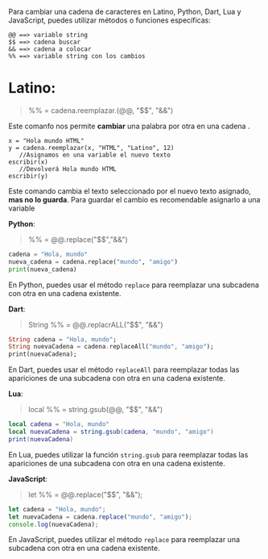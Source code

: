Para cambiar una cadena de caracteres en Latino, Python, Dart, Lua y JavaScript, puedes utilizar métodos o funciones específicas:

```
@@ ==> variable string
$$ ==> cadena buscar
&& ==> cadena a colocar
%% ==> variable string con los cambios
```





# **Latino**: 
> %% = cadena.reemplazar.(@@, "$$", "&&") 

Este comanfo nos permite **cambiar** una palabra por otra en una cadena
.
```latino
x = "Hola mundo HTML"
y = cadena.reemplazar(x, "HTML", "Latino", 12)     
   //Asignamos en una variable el nuevo texto
escribir(x)                                        
   //Devolverá Hola mundo HTML
escribir(y)
```
Este comando cambia el texto seleccionado por el nuevo texto asignado, **mas no lo guarda**.
Para guardar el cambio es recomendable asignarlo a una variable

**Python**: 
> %% = @@.replace("$$","&&")
```python
cadena = "Hola, mundo"
nueva_cadena = cadena.replace("mundo", "amigo")
print(nueva_cadena)
```
En Python, puedes usar el método `replace` para reemplazar una subcadena con otra en una cadena existente.

**Dart**: 
> String %% = @@.replacrALL("$$", "&&") 
```dart
String cadena = "Hola, mundo";
String nuevaCadena = cadena.replaceAll("mundo", "amigo");
print(nuevaCadena);
```
En Dart, puedes usar el método `replaceAll` para reemplazar todas las apariciones de una subcadena con otra en una cadena existente.

**Lua**: 
> local %% = string.gsub(@@, "$$", "&&") 
```lua
local cadena = "Hola, mundo"
local nuevaCadena = string.gsub(cadena, "mundo", "amigo")
print(nuevaCadena)
```
En Lua, puedes utilizar la función `string.gsub` para reemplazar todas las apariciones de una subcadena con otra en una cadena existente.

**JavaScript**:
> let %% = @@.replace("$$", "&&");
```javascript
let cadena = "Hola, mundo";
let nuevaCadena = cadena.replace("mundo", "amigo");
console.log(nuevaCadena);
```
En JavaScript, puedes utilizar el método `replace` para reemplazar una subcadena con otra en una cadena existente.

